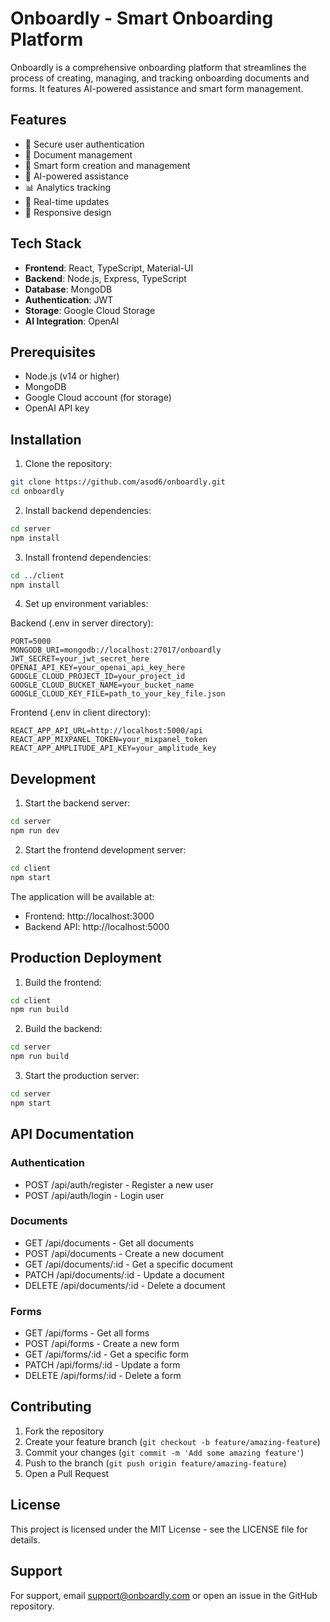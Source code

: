 # Onboardly - Smart Onboarding Platform

Onboardly is a comprehensive onboarding platform that streamlines the process of creating, managing, and tracking onboarding documents and forms. It features AI-powered assistance and smart form management.

## Features

- 🔐 Secure user authentication
- 📄 Document management
- 📝 Smart form creation and management
- 🤖 AI-powered assistance
- 📊 Analytics tracking
- 🔄 Real-time updates
- 📱 Responsive design

## Tech Stack

- **Frontend**: React, TypeScript, Material-UI
- **Backend**: Node.js, Express, TypeScript
- **Database**: MongoDB
- **Authentication**: JWT
- **Storage**: Google Cloud Storage
- **AI Integration**: OpenAI

## Prerequisites

- Node.js (v14 or higher)
- MongoDB
- Google Cloud account (for storage)
- OpenAI API key

## Installation

1. Clone the repository:
```bash
git clone https://github.com/asod6/onboardly.git
cd onboardly
```

2. Install backend dependencies:
```bash
cd server
npm install
```

3. Install frontend dependencies:
```bash
cd ../client
npm install
```

4. Set up environment variables:

Backend (.env in server directory):
```
PORT=5000
MONGODB_URI=mongodb://localhost:27017/onboardly
JWT_SECRET=your_jwt_secret_here
OPENAI_API_KEY=your_openai_api_key_here
GOOGLE_CLOUD_PROJECT_ID=your_project_id
GOOGLE_CLOUD_BUCKET_NAME=your_bucket_name
GOOGLE_CLOUD_KEY_FILE=path_to_your_key_file.json
```

Frontend (.env in client directory):
```
REACT_APP_API_URL=http://localhost:5000/api
REACT_APP_MIXPANEL_TOKEN=your_mixpanel_token
REACT_APP_AMPLITUDE_API_KEY=your_amplitude_key
```

## Development

1. Start the backend server:
```bash
cd server
npm run dev
```

2. Start the frontend development server:
```bash
cd client
npm start
```

The application will be available at:
- Frontend: http://localhost:3000
- Backend API: http://localhost:5000

## Production Deployment

1. Build the frontend:
```bash
cd client
npm run build
```

2. Build the backend:
```bash
cd server
npm run build
```

3. Start the production server:
```bash
cd server
npm start
```

## API Documentation

### Authentication
- POST /api/auth/register - Register a new user
- POST /api/auth/login - Login user

### Documents
- GET /api/documents - Get all documents
- POST /api/documents - Create a new document
- GET /api/documents/:id - Get a specific document
- PATCH /api/documents/:id - Update a document
- DELETE /api/documents/:id - Delete a document

### Forms
- GET /api/forms - Get all forms
- POST /api/forms - Create a new form
- GET /api/forms/:id - Get a specific form
- PATCH /api/forms/:id - Update a form
- DELETE /api/forms/:id - Delete a form

## Contributing

1. Fork the repository
2. Create your feature branch (`git checkout -b feature/amazing-feature`)
3. Commit your changes (`git commit -m 'Add some amazing feature'`)
4. Push to the branch (`git push origin feature/amazing-feature`)
5. Open a Pull Request

## License

This project is licensed under the MIT License - see the LICENSE file for details.

## Support

For support, email support@onboardly.com or open an issue in the GitHub repository.
